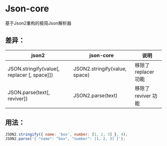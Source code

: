# Json-core
 基于Json2重构的极简Json解析器

## 差异：

| json2                                       | json-core                     | 说明                 |
| ------------------------------------------- | ----------------------------- | -------------------- |
| JSON.stringify(value[, replacer [, space]]) | JSON2.stringify(value, space) | 移除了 replacer 功能 |
| JSON.parse(text[, reviver])                 | JSON2.parse(text)             | 移除了 reviver 功能  |

## 用法：

```jsx
JSON2.stringify({ name: 'box', number: [1, 2, 3] }, 4);
JSON2.parse('{ "name": "box", "number": [1, 2, 3] }');
```

